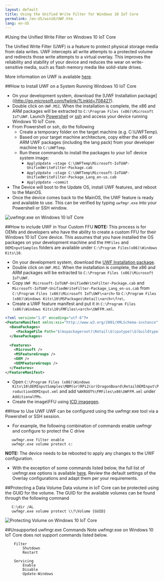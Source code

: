 ```yaml
---
layout: default
title: Using the Unified Write Filter for Windows 10 IoT Core
permalink: /en-US/win10/UWF.htm
lang: en-US
---
```

#Using the Unified Write Filter on Windows 10 IoT Core

The Unified Write Filter (UWF) is a feature to protect physical storage media from data writes. UWF intercepts all write attempts to a protected volume and redirects those write attempts to a virtual overlay. This improves the reliability and stability of your device and reduces the wear on write-sensitive media, such as flash memory media like solid-state drives.

More information on UWF is available [here](https://msdn.microsoft.com/en-us/windows/hardware/mt572001).

##How to Install UWF on a System Running Windows 10 IoT Core
*	On your development system, download the [UWF Installation package]((http://go.microsoft.com/fwlink/?LinkId=708427).
*	Double click on `UWF.MSI`. When the installation is complete, the x86 and ARM packages will be extracted to `C:\Program Files (x86)\Microsoft IoT\UWF`. Launch [Powershell](http://ms-iot.github.io/content/en-US/win10/samples/PowerShell.htm) or [ssh](http://ms-iot.github.io/content/en-US/win10/samples/SSH.htm) and access your device running Windows 10 IoT Core.
* From Powershell or ssh, do the following
  *	Create a temporary folder on the target machine (e.g. C:\UWFTemp).
  *	Based on your target machine architecture, copy either the x86 or ARM UWF packages (including the lang pack) from your developer machine to `C:\UWFTemp`.
  *	Run these commands to install the packages to your IoT device system image:
    * ```ApplyUpdate –stage C:\UWFTemp\Microsoft-IoTUAP-UnifiedWriteFilter-Package.cab```
    * ```ApplyUpdate –stage C:\UWFTemp\Microsoft-IoTUAP-UnifiedWriteFilter-Package_Lang_en-us.cab```
    * ```ApplyUpdate –commit```
*	The Device will boot to the Update OS, install UWF features, and reboot to the MainOS.
*	Once the device comes back to the MainOS, the UWF feature is ready and available to use. This can be verified by typing ```uwfmgr.exe``` into your Powershell or SSH window.

  ![uwfmgr.exe on Windows 10 IoT Core]({{site.baseurl}}/images/uwfmgr.png)

##How to include UWF in Your Custom FFU 
**NOTE:** This process is for OEMs and developers who have the ability to create a custom FFU for their Windows 10 IoT Core device. This assumes that you have installed the OS packages on your development machine and the `FMFiles` and `OEMInputSamples` folders are available under `C:\Program Files(x86)\Windows Kits\10`.

*	On your development system, download the [UWF Installation package](http://go.microsoft.com/fwlink/?LinkId=708427).
*	Double click on `UWF.MSI`. When the installation is complete, the x86 and ARM packages will be extracted to `C:\Program Files (x86)\Microsoft IoT\UWF`.
*	Copy `UWF Microsoft-IoTUAP-UnifiedWriteFilter-Package.cab` and `Microsoft-IoTUAP-UnifiedWriteFilter-Package_Lang_en-us.cab` from `C:\Program Files (x86)\Microsoft IoT\UWF\<arch>` to `C:\Program Files (x86)\Windows Kits\10\MSPackages\Retail\<arch>\fre\`.
*	Create a UWF feature manifest and put it in `C:\Program Files (x86)\Windows Kits\10\FMFiles\<arch>\UWFFM.xml`.

```xml
<?xml version="1.0" encoding="utf-8"?>
<FeatureManifest xmlns:xsi="http://www.w3.org/2001/XMLSchema-instance" xmlns:xsd="http://www.w3.org/2001/XMLSchema" xmlns="http://schemas.microsoft.com/embedded/2004/10/ImageUpdate">
  <BasePackages>
     <PackageFile Path="$(mspackageroot)\Retail\$(cputype)\$(buildtype)" Name="Microsoft-IoTUAP-UnifiedWriteFilter-Package.cab" Language="*" />
  </BasePackages>
  
  <Features>
    <Microsoft />
    <MSFeatureGroups />
    <OEM />     
    <OEMFeatureGroups />
  </Features>
</FeatureManifest>
```

*	Open `C:\Program Files (x86)\Windows Kits\10\OEMInputSamples\MBM(or)RPi2(or)DragonBoard\RetailOEMInput\ProductionOEMInput.xml` and add `%AKROOT%\FMFiles\x86\UWFFM.xml` under `AdditionalFMs`.
*	Create the image\FFU using [ICD imagegen](http://ms-iot.github.io/content/en-US/win10/CreateIoTCorePro.htm).


##How to Use UWF
UWF can be configured using the uwfmgr.exe tool via a Powershell or SSH session.
* For example, the following combination of commands enable uwfmgr and configure to protect the C drive

```
   uwfmgr.exe filter enable
   uwfmgr.exe volume protect c:
```

**NOTE:** The device needs to be rebooted to apply any changes to the UWF configuration. 
* With the exception of some commands listed below, the full list of uwfmgr.exe options is available [here](https://msdn.microsoft.com/en-us/windows/hardware/mt572002). Review the default settings of the Overlay configurations and adapt them per your requirements.

##Protecting a Data Volume
Data volume in IoT Core can be protected using the GUID for the volume. 
The GUID for the available volumes can be found through the following command

```
   C:\dir /AL
   uwfmgr.exe volume protect \\?\Volume {GUID}
```

  ![Protecting Volume on Windows 10 IoT Core]({{site.baseurl}}/images/uwfmgr_protect.png)

##Unsupported uwfmgr.exe Commands
Note uwfmgr.exe on Windows 10 IoT Core does not support commands listed below.
```
    Filter 
        Shutdown 
        Restart 

    Servicing 
        Enable 
        Disable 
        Update-Windows
```
